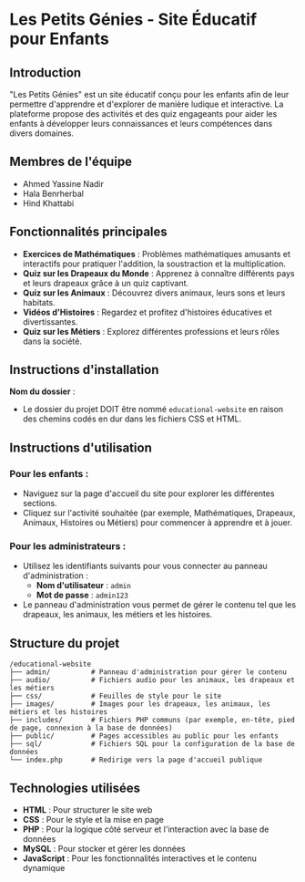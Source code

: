 # Les Petits Génies - Site Éducatif pour Enfants

## Introduction
"Les Petits Génies" est un site éducatif conçu pour les enfants afin de leur permettre d'apprendre et d'explorer de manière ludique et interactive. La plateforme propose des activités et des quiz engageants pour aider les enfants à développer leurs connaissances et leurs compétences dans divers domaines.

## Membres de l'équipe
- Ahmed Yassine Nadir
- Hala Benrherbal
- Hind Khattabi

## Fonctionnalités principales
- **Exercices de Mathématiques** : Problèmes mathématiques amusants et interactifs pour pratiquer l'addition, la soustraction et la multiplication.
- **Quiz sur les Drapeaux du Monde** : Apprenez à connaître différents pays et leurs drapeaux grâce à un quiz captivant.
- **Quiz sur les Animaux** : Découvrez divers animaux, leurs sons et leurs habitats.
- **Vidéos d'Histoires** : Regardez et profitez d'histoires éducatives et divertissantes.
- **Quiz sur les Métiers** : Explorez différentes professions et leurs rôles dans la société.

## Instructions d'installation
 **Nom du dossier** :
   - Le dossier du projet DOIT être nommé `educational-website` en raison des chemins codés en dur dans les fichiers CSS et HTML.



## Instructions d'utilisation
### Pour les enfants :
- Naviguez sur la page d'accueil du site pour explorer les différentes sections.
- Cliquez sur l'activité souhaitée (par exemple, Mathématiques, Drapeaux, Animaux, Histoires ou Métiers) pour commencer à apprendre et à jouer.

### Pour les administrateurs :
- Utilisez les identifiants suivants pour vous connecter au panneau d'administration :
  - **Nom d'utilisateur** : `admin`
  - **Mot de passe** : `admin123`
- Le panneau d'administration vous permet de gérer le contenu tel que les drapeaux, les animaux, les métiers et les histoires.

## Structure du projet
```
/educational-website
├── admin/          # Panneau d'administration pour gérer le contenu
├── audio/          # Fichiers audio pour les animaux, les drapeaux et les métiers
├── css/            # Feuilles de style pour le site
├── images/         # Images pour les drapeaux, les animaux, les métiers et les histoires
├── includes/       # Fichiers PHP communs (par exemple, en-tête, pied de page, connexion à la base de données)
├── public/         # Pages accessibles au public pour les enfants
├── sql/            # Fichiers SQL pour la configuration de la base de données
└── index.php       # Redirige vers la page d'accueil publique
```

## Technologies utilisées
- **HTML** : Pour structurer le site web
- **CSS** : Pour le style et la mise en page
- **PHP** : Pour la logique côté serveur et l'interaction avec la base de données
- **MySQL** : Pour stocker et gérer les données
- **JavaScript** : Pour les fonctionnalités interactives et le contenu dynamique
